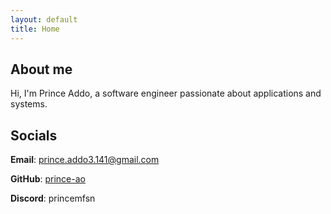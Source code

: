 ```yaml
---
layout: default
title: Home
---
```


## About me

Hi, I'm Prince Addo, a software engineer passionate about applications and systems.

## Socials

**Email**: [prince.addo3.141@gmail.com](mailto:prince.addo3.141@gmail.com)

**GitHub**: [prince-ao](https://github.com/prince-ao)

**Discord**: princemfsn
